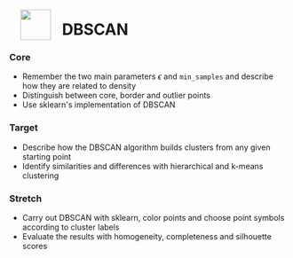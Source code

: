 <img src="http://imgur.com/1ZcRyrc.png" style="float: left; margin: 20px; height: 55px">


# DBSCAN 

### Core

- Remember the two main parameters $\epsilon$ and `min_samples`
 and describe how they are related to density
- Distinguish between core, border and outlier points
- Use sklearn's implementation of DBSCAN

### Target
- Describe how the DBSCAN algorithm builds clusters from any given starting point
- Identify similarities and differences with hierarchical and k-means clustering


### Stretch
- Carry out DBSCAN with sklearn, color points and choose point symbols according to cluster labels
- Evaluate the results with homogeneity, completeness and silhouette scores
